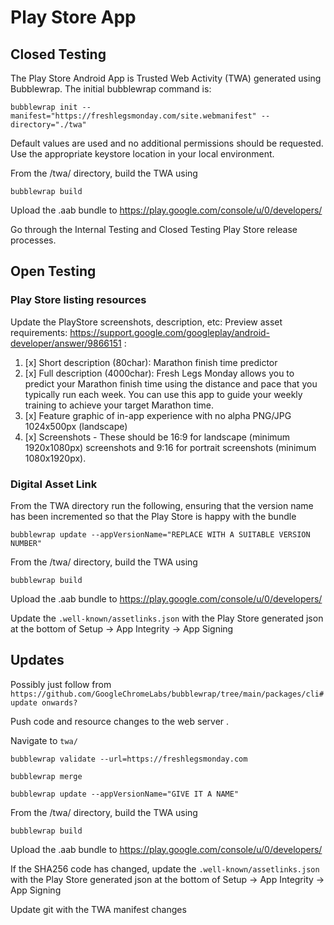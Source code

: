 # Play Store App
## Closed Testing

The Play Store Android App is Trusted Web Activity (TWA) generated using Bubblewrap. The initial bubblewrap command is:

`bubblewrap init --manifest="https://freshlegsmonday.com/site.webmanifest" --directory="./twa"`

Default values are used and no additional permissions should be requested.
Use the appropriate keystore location in your local environment.

From the /twa/ directory, build the TWA using

`bubblewrap build`

Upload the .aab bundle to https://play.google.com/console/u/0/developers/

Go through the Internal Testing and Closed Testing Play Store release processes.

## Open Testing
### Play Store listing resources
Update the PlayStore screenshots, description, etc:
Preview asset requirements: https://support.google.com/googleplay/android-developer/answer/9866151 :
1. [x] Short description (80char): Marathon finish time predictor
2. [x] Full description (4000char): Fresh Legs Monday allows you to predict your Marathon finish time using the distance and pace that you typically run each week. You can use this app to guide your weekly training to achieve your target Marathon time.
3. [x] Feature graphic of in-app experience with no alpha PNG/JPG 1024x500px (landscape)
4. [x] Screenshots - These should be 16:9 for landscape (minimum 1920x1080px) screenshots and 9:16 for portrait screenshots (minimum 1080x1920px).

### Digital Asset Link

From the TWA directory run the following, ensuring that the version name has been incremented so that the Play Store is happy with the bundle

`bubblewrap update --appVersionName="REPLACE WITH A SUITABLE VERSION NUMBER"`

From the /twa/ directory, build the TWA using

`bubblewrap build`

Upload the .aab bundle to https://play.google.com/console/u/0/developers/

Update the `.well-known/assetlinks.json` with the Play Store generated json at the bottom of
Setup -> App Integrity -> App Signing

## Updates

Possibly just follow from `https://github.com/GoogleChromeLabs/bubblewrap/tree/main/packages/cli#update onwards?`

Push code and resource changes to the web server .

Navigate to `twa/`

`bubblewrap validate --url=https://freshlegsmonday.com`

`bubblewrap merge`

`bubblewrap update --appVersionName="GIVE IT A NAME"`

From the /twa/ directory, build the TWA using

`bubblewrap build`

Upload the .aab bundle to https://play.google.com/console/u/0/developers/

If the SHA256 code has changed, update the `.well-known/assetlinks.json` with the Play Store generated json at the bottom of
Setup -> App Integrity -> App Signing

Update git with the TWA manifest changes
